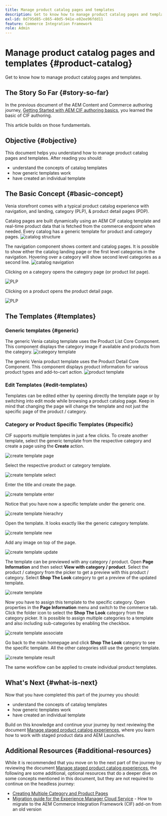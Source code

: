 ```yaml
---
title: Manage product catalog pages and templates
description: Get to know how to manage product catalog pages and templates
exl-id: 0d795d85-c865-40d5-941e-e02ee96fdd11
feature: Commerce Integration Framework
role: Admin
---
```

# Manage product catalog pages and templates {#product-catalog}

Get to know how to manage product catalog pages and templates.

## The Story So Far {#story-so-far}

In the previous document of the AEM Content and Commerce authoring journey, [Getting Started with AEM CIF authoring basics](getting-started.md), you learned the basic of CIF authoring.

This article builds on those fundamentals.

## Objective {#objective}

This document helps you understand how to manage product catalog pages and templates. After reading you should:

* understand the concepts of catalog templates
* how generic templates work
* have created an individual template

## The Basic Concept {#basic-concept}

Venia storefront comes with a typical product catalog experience with navigation, and landing, category (PLP), & product detail pages (PDP).

Catalog pages are built dynamically using an AEM CIF catalog template and real-time product data that is fetched from the commerce endpoint when needed. Every catalog has a generic template for product and category pages.
![catalog structure](assets/catalog-structure.png)

The navigation component shows content and catalog pages. It is possible to show either the catalog landing page or the first level categories in the navigation. Hovering over a category will show second level categories as a second line.
![catalog navigation](assets/catalog-navigation.png)

Clicking on a category opens the category page (or product list page).

![PLP](assets/catalog-plp.png)

Clicking on a product opens the product detail page.

![PLP](assets/catalog-pdp.png)

## The Templates {#templates}

### Generic templates {#generic}

The generic Venia catalog template uses the Product List Core Component. This component displays the category image if available and products from the category.
![category template](assets/category-template.png)

The generic Venia product template uses the Product Detail Core Component. This component displays product information for various product types and add-to-cart action.
![product template](assets/product-template.png)

### Edit Templates {#edit-templates}

Templates can be edited either by opening directly the template page or by switching into edit mode while browsing a product catalog page. Keep in mind that changing the page will change the template and not just the specific page of the product / category.

### Category or Product Specific Templates {#specific}

CIF supports multiple templates in just a few clicks. To create another template, select the generic template from the respective category and create a page using the **Create** action.

![create template page](assets/create-template-page.png)

Select the respective product or category template.

![create template select](assets/create-template-select.png)

Enter the title and create the page.

![create template enter](assets/create-template-enter.png)

Notice that you have now a specific template under the generic one.

![create template hierachry](assets/create-template-hierachry.png)

Open the template. It looks exactly like the generic category template.

![create template new](assets/create-template-new.png)

Add any image on top of the page.

![create template update](assets/create-template-update.png)

The template can be previewed with any category / product. Open **Page Information** and then select **View with category / product**. Select the product / category from the picker to get a preview with this product / category. Select **Shop The Look** category to get a preview of the updated template.

![create template ](assets/create-template-picker.png)

Now you have to assign this template to the specific category. Open properties in the **Page Information** menu and switch to the commerce tab. Click the folder icon to select the **Shop The Look** category from the category picker. It is possible to assign multiple categories to a template and also including sub-categories by enabling the checkbox.

![create template associate](assets/create-template-associate.png)

Go back to the main homepage and click **Shop The Look** category to see the specific template. All the other categories still use the generic template.

![create template result](assets/create-template-result.png)

The same workflow can be applied to create individual product templates.

## What's Next {#what-is-next}

Now that you have completed this part of the journey you should:

* understand the concepts of catalog templates
* how generic templates work
* have created an individual template

Build on this knowledge and continue your journey by next reviewing the document [Manage staged product catalog experiences](staged-catalog.md), where you learn how to work with staged product data and AEM Launches.

## Additional Resources {#additional-resources}

While it is recommended that you move on to the next part of the journey by reviewing the document [Manage staged product catalog experiences](staged-catalog.md), the following are some additional, optional resources that do a deeper dive on some concepts mentioned in this document, but they are not required to continue on the headless journey:

* [Creating Multiple Category and Product Pages](/help/commerce-cloud/authoring/multi-template-usage.md)
* [Migration guide for the Experience Manager Cloud Service](/help/commerce-cloud/migration.md) - How to migrate to the AEM Commerce Integration Framework (CIF) add-on from an old version
